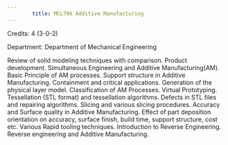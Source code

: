 ```yaml
---
        title: MCL796 Additive Manufacturing
---
```

Credits: 4 (3-0-2)

Department: Department of Mechanical Engineering

Review of solid modeling techniques with comparison. Product development. Simultaneous Engineering and Additive Manufacturing(AM). Basic Principle of AM processes. Support structure in Additive Manufacturing. Containment and critical applications. Generation of the physical layer model. Classification of AM Processes. Virtual Prototyping. Tessellation (STL format) and tessellation algorithms. Defects in STL files and repairing algorithms. Slicing and various slicing procedures. Accuracy and Surface quality in Additive Manufacturing. Effect of part deposition orientation on accuracy, surface finish, build time, support structure, cost etc. Various Rapid tooling techniques. Introduction to Reverse Engineering. Reverse engineering and Additive Manufacturing.